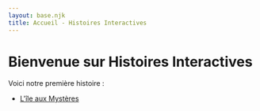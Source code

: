 ```yaml
---
layout: base.njk
title: Accueil - Histoires Interactives
---
```

# Bienvenue sur Histoires Interactives

Voici notre première histoire :

*   [L'île aux Mystères](/histoires/ile-mystere/start/)